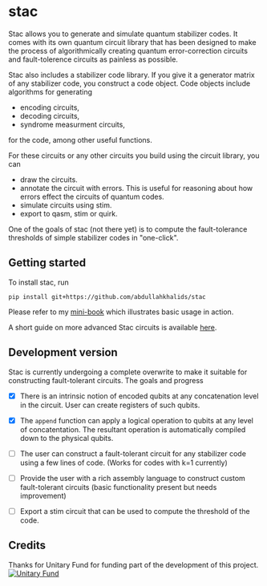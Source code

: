 # stac
Stac allows you to generate and simulate quantum stabilizer codes. It comes with
its own quantum circuit library that has been designed to make the process of
algorithmically creating quantum error-correction circuits and fault-tolerence
circuits as painless as possible. 

Stac also includes a stabilizer code library. If you give it a generator matrix
of any stabilizer code, you construct a code object. Code objects include 
algorithms for generating

* encoding circuits,
* decoding circuits,
* syndrome measurment circuits,

for the code, among other useful functions.

For these circuits or any other circuits you build using the circuit library,
you can

* draw the circuits.
* annotate the circuit with errors. This is useful for reasoning about how
  errors effect the circuits of quantum codes.
* simulate circuits using stim.
* export to qasm, stim or quirk.

One of the goals of stac (not there yet) is to compute the fault-tolerance
thresholds of simple stabilizer codes in "one-click".

## Getting started
To install stac, run

```
pip install git+https://github.com/abdullahkhalids/stac
```

Please refer to my [mini-book](https://abdullahkhalid.com/qecft/index.html) which
illustrates basic usage in action.

A short guide on more advanced Stac circuits is available 
[here](https://github.com/abdullahkhalids/stac/wiki/guide).

## Development version
Stac is currently undergoing a complete overwrite to make it suitable for
constructing fault-tolerant circuits. The goals and progress

* [x] There is an intrinsic notion of encoded qubits at any concatenation
      level in the circuit. User can create registers of such qubits.
* [x] The `append` function can apply a logical operation to qubits at any level
      of concatentation. The resultant operation is automatically compiled down
      to the physical qubits.
* [ ] The user can construct a fault-tolerant circuit for any stabilizer 
      code using a few lines of code. (Works for codes with k=1 currently)
* [ ] Provide the user with a rich assembly language to construct custom 
      fault-tolerant circuits (basic functionality present but needs improvement)
* [ ] Export a stim circuit that can be used to compute the threshold of the 
      code.


## Credits
Thanks for Unitary Fund for funding part of the development of this project.
[![Unitary Fund](https://img.shields.io/badge/Supported%20By-UNITARY%20FUND-brightgreen.svg?style=for-the-badge)](https://unitary.fund)

